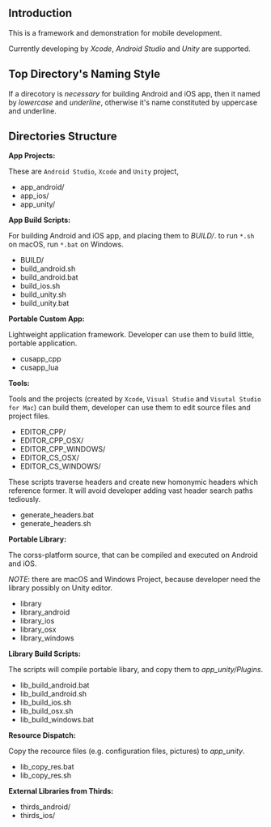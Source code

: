 ## Introduction

This is a framework and demonstration for mobile development.

Currently developing by
*Xcode*, *Android Studio* and *Unity* are supported.

## Top Directory's Naming Style

If a direcotory is *necessary* for building Android and iOS app,
then it named by *lowercase* and *underline*,
otherwise it's name constituted by uppercase and underline.

## Directories Structure

**App Projects:**

These are `Android Studio`, `Xcode` and `Unity` project,

* app_android/
* app_ios/
* app_unity/

**App Build Scripts:**

For building Android and iOS app, and placing them to *BUILD/*.
to run `*.sh` on macOS, run `*.bat` on Windows.

* BUILD/
* build_android.sh
* build_android.bat
* build_ios.sh
* build_unity.sh
* build_unity.bat

**Portable Custom App:**

Lightweight application framework.
Developer can use them to build little, portable application.

* cusapp_cpp
* cusapp_lua

**Tools:**

Tools and the projects
(created by `Xcode`, `Visual Studio` and `Visutal Studio for Mac`)
can build them,
developer can use them to edit source files and project files.

* EDITOR_CPP/
* EDITOR_CPP_OSX/
* EDITOR_CPP_WINDOWS/
* EDITOR_CS_OSX/
* EDITOR_CS_WINDOWS/

These scripts traverse headers and create new homonymic headers
which reference former.
It will avoid developer adding vast header search paths tediously.

* generate_headers.bat
* generate_headers.sh

**Portable Library:**

The corss-platform source,
that can be compiled and executed on Android and iOS.

*NOTE*: there are macOS and Windows Project,
because developer need the library possibly on Unity editor.

* library
* library_android
* library_ios
* library_osx
* library_windows

**Library Build Scripts:**

The scripts will compile portable libary,
and copy them to *app_unity/Plugins*.

* lib_build_android.bat
* lib_build_android.sh
* lib_build_ios.sh
* lib_build_osx.sh
* lib_build_windows.bat

**Resource Dispatch:**

Copy the recource files (e.g. configuration files, pictures) to *app_unity*.

* lib_copy_res.bat
* lib_copy_res.sh

**External Libraries from Thirds:**

* thirds_android/
* thirds_ios/
